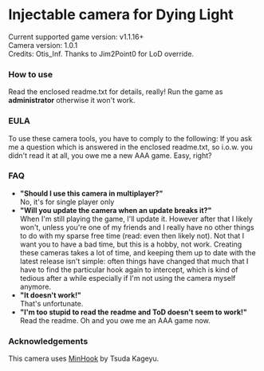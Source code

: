 Injectable camera for Dying Light
============================

Current supported game version: v1.1.16+  
Camera version: 1.0.1  
Credits: Otis_Inf. Thanks to Jim2Point0 for LoD override.

### How to use
Read the enclosed readme.txt for details, really! Run the game as **administrator** otherwise it won't work.

### EULA
To use these camera tools, you have to comply to the following:
If you ask me a question which is answered in the enclosed readme.txt, so i.o.w. you didn't read it at all, 
you owe me a new AAA game. Easy, right? 

### FAQ

* **"Should I use this camera in multiplayer?"**  
No, it's for single player only
* **"Will you update the camera when an update breaks it?"**  
When I'm still playing the game, I'll update it. However after that I likely won't, unless you're one of my friends and I really have no other things to do with my sparse free time (read: even then likely not). Not that I want you to have a bad time, but this is a hobby, not work. Creating these cameras takes a lot of time, and keeping them up to date with the latest release isn't simple: often things have changed that much that I have to find the particular hook again to intercept, which is kind of tedious after a while especially if I'm not using the camera myself anymore. 
* **"It doesn't work!"**  
That's unfortunate.
* **"I'm too stupid to read the readme and ToD doesn't seem to work!"**  
Read the readme. Oh and you owe me an AAA game now. 

### Acknowledgements
This camera uses [MinHook](https://github.com/TsudaKageyu/minhook) by Tsuda Kageyu.
